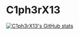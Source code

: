 # C1ph3rX13
[![C1ph3rX13's GitHub stats](https://github-readme-stats.vercel.app/api?username=C1ph3rX13)](https://github.com/anuraghazra/github-readme-stats)
